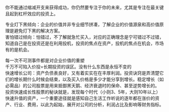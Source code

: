 
你不能通过缩减开支来获得成功，你仍然要专注于你的未来，尤其是专注在最关键且起到杠杆效应的投资上。

专业灯下黑倾向：企业的价值并非专业细节拼凑，了解企业的价值源泉和高价值原理是避免灯下黑的解决方案。  
害怕错过倾向：怕错过，不了解就急忙买入，对应的正确理念是宁可错过不过错，知道自己是在投资还是在利用投机，投资的焦点在资产，投机的焦点在机会，市场有的是机会。  

每一次不可测事件都是对企业价值的重塑  
千万不可陷入价投=长期投资的误区。没有什么东西是永恒不变的  
快速增长公司：资产负债表良好，又有着实实在在丰厚利润。投资诀窍是弄清楚它们的增长期什么时候会结束，以及买入价格是多少才能分享到增长。稳定增长（如必需品）的公司股票是用来抵御黑天鹅、经济衰退时的保命、甚至逆势增长的。  
投资快速成长性股票的秘诀就是，发现每个时代（小则3、5年，大则10年以上）快速升值的资产，一个重要途径就是感知自己生活工作听说的逐年都在涨价的资产、行业、费用，以此为起始，展开对公司的分析，利润占比及影响等财务指标。  